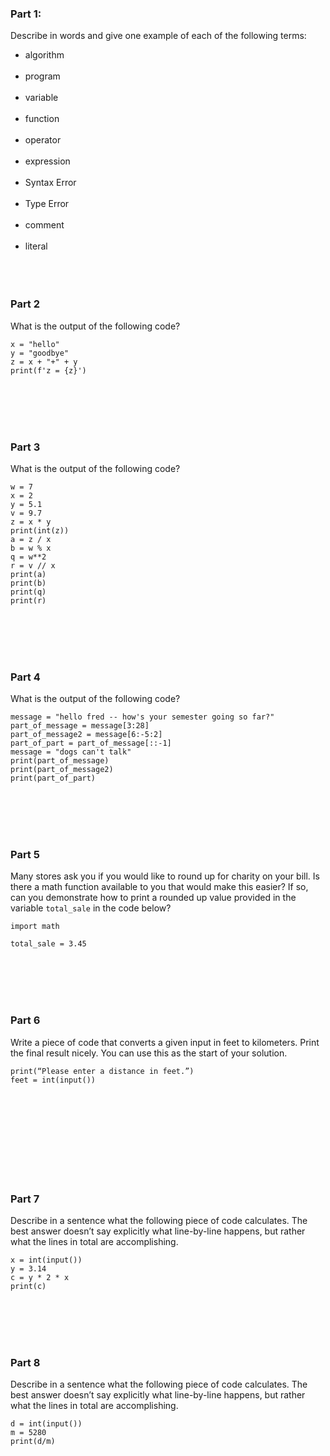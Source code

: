 ### Part 1:
Describe in words and give one example of each of the following terms:
* algorithm<br><br>
* program<br><br>
* variable<br><br>
* function<br><br>
* operator<br><br>
* expression<br><br>
* Syntax Error<br><br>
* Type Error<br><br>
* comment<br><br>
* literal<br><br>
<br><br>


### Part 2
What is the output of the following code?

```
x = "hello"
y = "goodbye"
z = x + "+" + y
print(f'z = {z}')
```
<br><br><br><br>


### Part 3
What is the output of the following code?

```
w = 7
x = 2
y = 5.1
v = 9.7
z = x * y
print(int(z))
a = z / x
b = w % x
q = w**2
r = v // x
print(a)
print(b)
print(q)
print(r)
```
<br><br><br><br>

### Part 4
What is the output of the following code?

```
message = "hello fred -- how's your semester going so far?"
part_of_message = message[3:28]
part_of_message2 = message[6:-5:2]
part_of_part = part_of_message[::-1]
message = "dogs can't talk"
print(part_of_message)
print(part_of_message2)
print(part_of_part)
```
<br><br><br><br>



### Part 5
Many stores ask you if you would like to round up for charity on your bill.
Is there a math function available to you that would make this easier?
If so, can you demonstrate how to print a rounded up 
value provided in the variable `total_sale` in the code below?
```
import math

total_sale = 3.45
```
<br><br><br><br>

### Part 6
Write a piece of code that converts a given input in feet to kilometers.
Print the final result nicely.
You can use this as the start of your solution.
```
print(“Please enter a distance in feet.”)
feet = int(input())
```
<br><br><br><br><br><br><br><br>

### Part 7
Describe in a sentence what the following piece
of code calculates.  The best answer doesn’t 
say explicitly what line-by-line happens, but 
rather what the lines in total are accomplishing.

```
x = int(input()) 
y = 3.14
c = y * 2 * x
print(c)
```
<br><br><br><br>

### Part 8
Describe in a sentence what the following piece
of code calculates.  The best answer doesn’t 
say explicitly what line-by-line happens, but 
rather what the lines in total are accomplishing.
```
d = int(input()) 
m = 5280
print(d/m)
```
<br><br><br><br>


